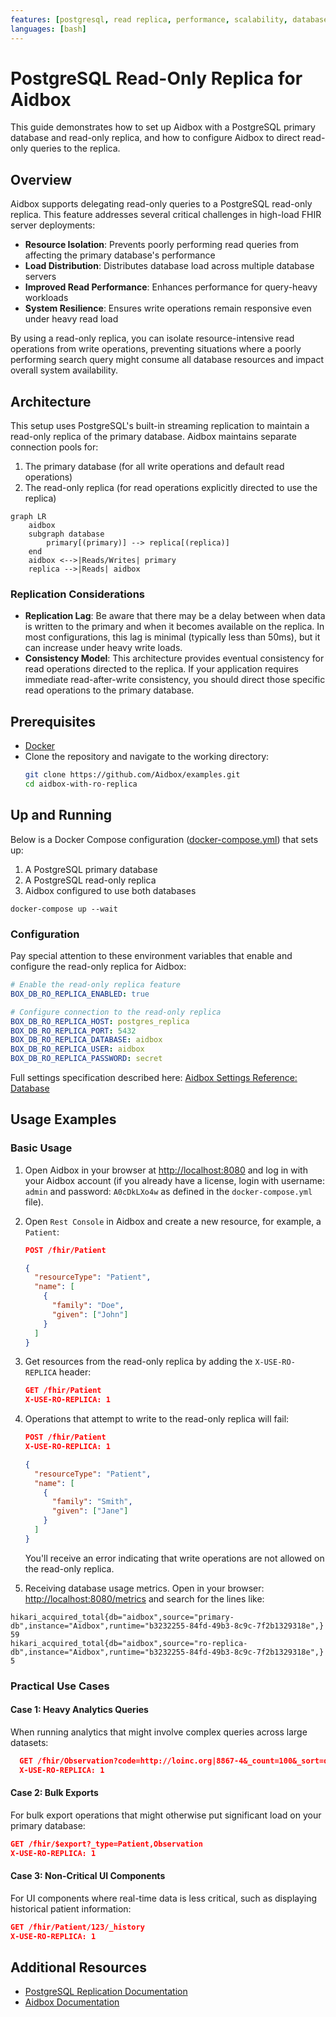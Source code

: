```yaml
---
features: [postgresql, read replica, performance, scalability, database]
languages: [bash]
---
```

# PostgreSQL Read-Only Replica for Aidbox

This guide demonstrates how to set up Aidbox with a PostgreSQL primary database and read-only replica, and how to configure Aidbox to direct read-only queries to the replica.

## Overview

Aidbox supports delegating read-only queries to a PostgreSQL read-only replica. This feature addresses several critical challenges in high-load FHIR server deployments:

- **Resource Isolation**: Prevents poorly performing read queries from affecting the primary database's performance
- **Load Distribution**: Distributes database load across multiple database servers
- **Improved Read Performance**: Enhances performance for query-heavy workloads
- **System Resilience**: Ensures write operations remain responsive even under heavy read load

By using a read-only replica, you can isolate resource-intensive read operations from write operations, preventing situations where a poorly performing search query might consume all database resources and impact overall system availability.

## Architecture

This setup uses PostgreSQL's built-in streaming replication to maintain a read-only replica of the primary database. Aidbox maintains separate connection pools for:

1. The primary database (for all write operations and default read operations)
2. The read-only replica (for read operations explicitly directed to use the replica)

```mermaid
graph LR
    aidbox
    subgraph database
        primary[(primary)] --> replica[(replica)]
    end
    aidbox <-->|Reads/Writes| primary
    replica -->|Reads| aidbox
```

### Replication Considerations

- **Replication Lag**: Be aware that there may be a delay between when data is written to the primary and when it becomes available on the replica. In most configurations, this lag is minimal (typically less than 50ms), but it can increase under heavy write loads.
- **Consistency Model**: This architecture provides eventual consistency for read operations directed to the replica. If your application requires immediate read-after-write consistency, you should direct those specific read operations to the primary database.

## Prerequisites

- [Docker](https://www.docker.com/)
- Clone the repository and navigate to the working directory:
  ```sh
  git clone https://github.com/Aidbox/examples.git
  cd aidbox-with-ro-replica
  ```

## Up and Running

Below is a Docker Compose configuration ([docker-compose.yml](./docker-compose.yml)) that sets up:

1. A PostgreSQL primary database
2. A PostgreSQL read-only replica
3. Aidbox configured to use both databases

```shell
docker-compose up --wait
```

### Configuration

Pay special attention to these environment variables that enable and configure the read-only replica for Aidbox:

```yaml
# Enable the read-only replica feature
BOX_DB_RO_REPLICA_ENABLED: true

# Configure connection to the read-only replica
BOX_DB_RO_REPLICA_HOST: postgres_replica
BOX_DB_RO_REPLICA_PORT: 5432
BOX_DB_RO_REPLICA_DATABASE: aidbox
BOX_DB_RO_REPLICA_USER: aidbox
BOX_DB_RO_REPLICA_PASSWORD: secret
```

Full settings specification described here: [Aidbox Settings Reference: Database](https://docs.aidbox.app/reference/settings/database#read-only-replica)

## Usage Examples

### Basic Usage

1. Open Aidbox in your browser at [http://localhost:8080](http://localhost:8080) and log in with your Aidbox account (if you already have a license, login with username: `admin` and password: `A0cDkLXo4w` as defined in the `docker-compose.yml` file).

2. Open `Rest Console` in Aidbox and create a new resource, for example, a `Patient`:
   ```json
   POST /fhir/Patient

   {
     "resourceType": "Patient",
     "name": [
       {
         "family": "Doe",
         "given": ["John"]
       }
     ]
   }
   ```

3. Get resources from the read-only replica by adding the `X-USE-RO-REPLICA` header:
   ```json
   GET /fhir/Patient
   X-USE-RO-REPLICA: 1
   ```

4. Operations that attempt to write to the read-only replica will fail:
   ```json
   POST /fhir/Patient
   X-USE-RO-REPLICA: 1

   {
     "resourceType": "Patient",
     "name": [
       {
         "family": "Smith",
         "given": ["Jane"]
       }
     ]
   }
   ```
   You'll receive an error indicating that write operations are not allowed on the read-only replica.

5. Receiving database usage metrics. Open in your browser: <http://localhost:8080/metrics> and search for the lines like:

  ```text
  hikari_acquired_total{db="aidbox",source="primary-db",instance="Aidbox",runtime="b3232255-84fd-49b3-8c9c-7f2b1329318e",} 59
  hikari_acquired_total{db="aidbox",source="ro-replica-db",instance="Aidbox",runtime="b3232255-84fd-49b3-8c9c-7f2b1329318e",} 5
  ```

### Practical Use Cases

#### Case 1: Heavy Analytics Queries

When running analytics that might involve complex queries across large datasets:

```json
  GET /fhir/Observation?code=http://loinc.org|8867-4&_count=100&_sort=date&subject:Patient.identifier=urn:oid:1.2.36.146.595.217.0.1|12345
  X-USE-RO-REPLICA: 1
```

#### Case 2: Bulk Exports

For bulk export operations that might otherwise put significant load on your primary database:

```json
GET /fhir/$export?_type=Patient,Observation
X-USE-RO-REPLICA: 1
```

#### Case 3: Non-Critical UI Components

For UI components where real-time data is less critical, such as displaying historical patient information:

```json
GET /fhir/Patient/123/_history
X-USE-RO-REPLICA: 1
```

## Additional Resources

- [PostgreSQL Replication Documentation](https://www.postgresql.org/docs/current/warm-standby.html)
- [Aidbox Documentation](https://docs.aidbox.app/)
